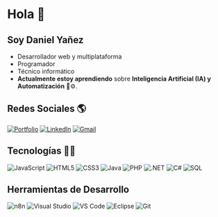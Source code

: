 # Hola 👋

## Soy Daniel Yañez

* Desarrollador web y multiplataforma
* Programador
* Técnico informático
* **Actualmente estoy aprendiendo** sobre **Inteligencia Artificial (IA) y Automatización** 🧠⚙️.

## Redes Sociales 🌎

[![Portfolio](https://img.shields.io/badge/Portafolio-FFFFFF?style=for-the-badge&logo=About.me&logoColor=black)](https://daniielynz.github.io/)
[![LinkedIn](https://img.shields.io/badge/LinkedIn-0077B5?style=for-the-badge&logo=linkedin&logoColor=white)](https://www.linkedin.com/in/danielyanezpena/)
[![Gmail](https://img.shields.io/badge/Gmail-D14836?style=for-the-badge&logo=gmail&logoColor=white)](mailto:danielyanezdm2@gmail.com)

## Tecnologías 👨‍💻

![JavaScript](https://img.shields.io/badge/JavaScript-F7DF1E?style=flat&logo=javascript&logoColor=black)
![HTML5](https://img.shields.io/badge/HTML5-E34F26?style=flat&logo=html5&logoColor=white)
![CSS3](https://img.shields.io/badge/CSS3-1572B6?style=flat&logo=css3&logoColor=white)
![Java](https://img.shields.io/badge/Java-007396?style=flat&logo=java&logoColor=white)
![PHP](https://img.shields.io/badge/PHP-777BB4?style=flat&logo=php&logoColor=white)
![.NET](https://img.shields.io/badge/.NET-512BD4?style=flat&logo=dotnet&logoColor=white)
![C#](https://img.shields.io/badge/C%23-239120?style=flat&logo=c-sharp&logoColor=white)
![SQL](https://img.shields.io/badge/SQL-4479A5?style=flat&logo=postgresql&logoColor=white) 

## Herramientas de Desarrollo

![n8n](https://img.shields.io/badge/n8n-FF7031?style=flat&logo=n8n&logoColor=white)
![Visual Studio](https://img.shields.io/badge/Visual%20Studio-5C2D91?style=flat&logo=visual-studio&logoColor=white)
![VS Code](https://img.shields.io/badge/VS%20Code-007ACC?style=flat&logo=visual-studio-code&logoColor=white)
![Eclipse](https://img.shields.io/badge/Eclipse-2C2255?style=flat&logo=eclipse&logoColor=white)
![Git](https://img.shields.io/badge/Git-F05032?style=flat&logo=git&logoColor=white)
